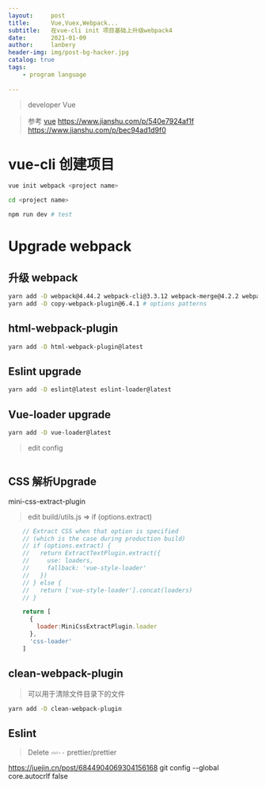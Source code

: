 ```yaml
---
layout:     post
title:      Vue,Vuex,Webpack...
subtitle:   在vue-cli init 项目基础上升级webpack4
date:       2021-01-09
author:     lanbery
header-img: img/post-bg-hacker.jpg
catalog: true
tags:
    - program language
    
---
```


> developer
> Vue

> 参考 [vue](https://www.jianshu.com/p/540e7924af1f) https://www.jianshu.com/p/540e7924af1f
> https://www.jianshu.com/p/bec94ad1d9f0
# vue-cli 创建项目

```bash
vue init webpack <project name> 

cd <project name> 

npm run dev # test 
```


#  Upgrade webpack 

## 升级 webpack 

```bash 
yarn add -D webpack@4.44.2 webpack-cli@3.3.12 webpack-merge@4.2.2 webpack-dev-server@latest 
yarn add -D copy-webpack-plugin@6.4.1 # options patterns
```

## html-webpack-plugin

```bash 
yarn add -D html-webpack-plugin@latest 

```
## Eslint upgrade 

```bash 
yarn add -D eslint@latest eslint-loader@latest
```

## Vue-loader upgrade 

```bash
yarn add -D vue-loader@latest

```

> edit config 

```js 


```

## CSS 解析Upgrade

mini-css-extract-plugin

> edit build/utils.js => if (options.extract) 

```js 
    // Extract CSS when that option is specified
    // (which is the case during production build)
    // if (options.extract) {
    //   return ExtractTextPlugin.extract({
    //     use: loaders,
    //     fallback: 'vue-style-loader'
    //   })
    // } else {
    //   return ['vue-style-loader'].concat(loaders)
    // }

    return [
      {
        loader:MiniCssExtractPlugin.loader
      },
      'css-loader'
    ]
``` 

## clean-webpack-plugin

> 可以用于清除文件目录下的文件

```bash
yarn add -D clean-webpack-plugin
```

## Eslint 

> Delete `⏎⏎··`  prettier/prettier 

https://juejin.cn/post/6844904069304156168
git config --global core.autocrlf false